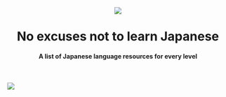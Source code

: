 <br>
<h1 align="center">
  <a href="https://tareqitos.me">
    <img src="https://github.com/tareqitos/nentlj.github.io/assets/28717232/e59c00a9-72b9-48f2-b011-a7e2f239c81a">
  </a>
  <br>
  <br>
    No excuses not to learn Japanese
  <br>
</h1>
<h4 align="center"> A list of Japanese language resources for every level </h4>
<br>
<br>
<img src="https://github.com/tareqitos/nentlj.github.io/assets/28717232/023ba828-8a28-4c43-b8ad-142817a3ee06" align="center">

